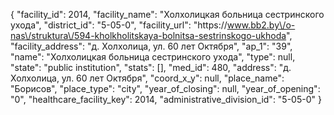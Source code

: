 {
    "facility_id": 2014,
    "facility_name": "Холхолицкая больница сестринского ухода",
    "district_id": "5-05-0",
    "facility_url": "https:\/\/www.bb2.by\/o-nas\/struktura\/594-kholkholitskaya-bolnitsa-sestrinskogo-ukhoda",
    "facility_address": "д. Холхолица, ул. 60 лет Октября",
    "ap_1": "39",
    "name": "Холхолицкая больница сестринского ухода",
    "type": null,
    "state": "public institution",
    "stats": [],
    "med_id": 480,
    "address": "д. Холхолица, ул. 60 лет Октября",
    "coord_x_y": null,
    "place_name": "Борисов",
    "place_type": "city",
    "year_of_closing": null,
    "year_of_opening": "0",
    "healthcare_facility_key": 2014,
    "administrative_division_id": "5-05-0"
}